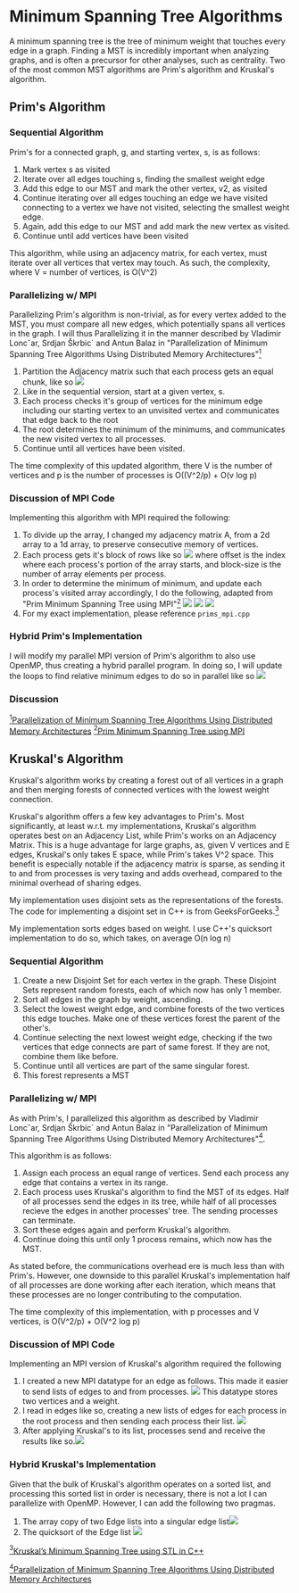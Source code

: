 # Minimum Spanning Tree Algorithms
A minimum spanning tree is the tree of minimum weight that touches every edge in a graph. Finding a MST is incredibly important when analyzing graphs, and is often a precursor for other analyses, such as centrality. Two of the most common MST algorithms are Prim's algorithm and Kruskal's algorithm.
## Prim's Algorithm
### Sequential Algorithm
Prim's for a connected graph, g, and starting vertex, s, is as follows:

1. Mark vertex s as visited
2. Iterate over all edges touching s, finding the smallest weight edge
3. Add this edge to our MST and mark the other vertex, v2, as visited
4. Continue iterating over all edges touching an edge we have visited connecting to a vertex we have not visited, selecting the smallest weight edge.
5. Again, add this edge to our MST and add mark the new vertex as visited.
6. Continue until add vertices have been visited

This algorithm, while using an adjacency matrix, for each vertex, must iterate over all vertices that vertex may touch. As such, the complexity, where V = number of vertices, is O(V^2)

### Parallelizing w/ MPI
Parallelizing Prim's algorithm is non-trivial, as for every vertex added to the MST, you must compare all new edges, which potentially spans all vertices in the graph. I will thus Parallelizing it in the manner described by Vladimir Loncˇar, Srdjan Škrbic´ and Antun Balaz in "Parallelization of Minimum Spanning Tree Algorithms Using Distributed Memory Architectures"<a href="#note1" id="note1ref"><sup>1</sup></a>

1. Partition the Adjacency matrix such that each process gets an equal chunk, like so ![](MST/matrix_partition.png)
2. Like in the sequential version, start at a given vertex, s.
3. Each process checks it's group of vertices for the minimum edge including our starting vertex to an unvisited vertex and communicates that edge back to the root
4. The root determines the minimum of the minimums, and communicates the new visited vertex to all processes.
5. Continue until all vertices have been visited.

The time complexity of this updated algorithm, there V is the number of vertices and p is the number of processes is O((V^2/p) + O(v log p)

### Discussion of MPI Code
Implementing this algorithm with MPI required the following:

1. To divide up the array, I changed my adjacency matrix A, from a 2d array to a 1d array, to preserve consecutive memory of vertices.
2. Each process gets it's block of rows like so ![](MST/distribute_adjacency_matrix.png) where offset is the index where each process's portion of the array starts, and block-size is the number of array elements per process.
3. In order to determine the minimum of minimum, and update each process's visited array accordingly, I do the following, adapted from "Prim Minimum Spanning Tree using MPI"<a href="#note2" id="note2ref"><sup>2</sup></a>
![](MST/edge.png) 
![](MST/min.png) 
![](MST/bcast.png) 
4. For my exact implementation, please reference `prims_mpi.cpp`


### Hybrid Prim's Implementation
I will modify my parallel MPI version of Prim's algorithm to also use OpenMP, thus creating a hybrid parallel program. In doing so, I will update the loops to find relative minimum edges to do so in parallel like so ![](MST/pragma.png) 

### Discussion




<a id="note1" href="#note1ref"><sup>1</sup></a>[Parallelization of Minimum Spanning
Tree Algorithms Using Distributed
Memory Architectures](http://www.scl.rs/papers/Loncar-TET-Springer.pdf)
<a id="note2" href="#note2ref"><sup>2</sup></a>[Prim Minimum Spanning Tree using MPI
](https://github.com/elahehrashedi/MPI_Prime_MST/blob/master/PrimMPI.c)

## Kruskal's Algorithm
Kruskal's algorithm works by creating a forest out of all vertices in a graph and then merging forests of connected vertices with the lowest weight connection. 

Kruskal's algorithm offers a few key advantages to Prim's. Most significantly, at least w.r.t. my implementations, Kruskal's algorithm operates best on an Adjacency List, while Prim's works on an Adjacency Matrix. This is a huge advantage for large graphs, as, given V vertices and E edges, Kruskal's only takes E space, while Prim's takes V^2 space. This benefit is especially notable if the adjacency matrix is sparse, as sending it to and from processes is very taxing and adds overhead, compared to the minimal overhead of sharing edges.


My implementation uses disjoint sets as the representations of the forests. The code for implementing a disjoint set in C++ is from GeeksForGeeks.<a href="#note3" id="note3ref"><sup>3</sup></a>

My implementation sorts edges based on weight. I use C++'s quicksort implementation to do so, which takes, on average O(n log n)
### Sequential Algorithm

1. Create a new Disjoint Set for each vertex in the graph. These Disjoint Sets represent random forests, each of which now has only 1 member.
2. Sort all edges in the graph by weight, ascending.
3. Select the lowest weight edge, and combine forests of the two vertices this edge touches. Make one of these vertices forest the parent of the other's.
4. Continue selecting the next lowest weight edge, checking if the two vertices that edge connects are part of same forest. If they are not, combine them like before.
5. Continue until all vertices are part of the same singular forest.
6. This forest represents a MST

### Parallelizing w/ MPI

As with Prim's, I parallelized this algorithm as described by Vladimir Loncˇar, Srdjan Škrbic´ and Antun Balaz in "Parallelization of Minimum Spanning Tree Algorithms Using Distributed Memory Architectures"<a href="#note4" id="note4ref"><sup>4</sup></a>.

This algorithm is as follows:

1. Assign each process an equal range of vertices. Send each process any edge that contains a vertex in its range.
2. Each process uses Kruskal's algorithm to find the MST of its edges. Half of all processes send the edges in its tree, while half of all processes recieve the edges in another processes' tree. The sending processes can terminate.
3. Sort these edges again and perform Kruskal's algorithm.
4. Continue doing this until only 1 process remains, which now has the MST.

As stated before, the communications overhead ere is much less than with Prim's. However, one downside to this parallel Kruskal's implementation half of all processes are done working after each iteration, which means that these processes are no longer contributing to the computation.

The time complexity of this implementation, with p processes and V vertices, is 
O(V^2/p) + O(V^2 log p)	

### Discussion of MPI Code

Implementing an MPI version of Kruskal's algorithm required the following

1. I created a new MPI datatype for an edge as follows. This made it easier to send lists of edges to and from processes. ![](MST/mpi_dtype.png) This datatype stores two vertices and a weight.
2. I read in edges like so, creating a new lists of edges for each process in the root process and then sending each process their list. ![](MST/distribute.png) 
3. After applying Kruskal's to its list, processes send and receive the results like so.![](MST/reduce.png)

### Hybrid Kruskal's Implementation
Given that the bulk of Kruskal's algorithm operates on a sorted list, and processing this sorted list in order is necessary, there is not a lot I can parallelize with OpenMP. However, I can add the following two pragmas.

1. The array copy of two Edge lists into a singular edge list![](MST/copy.png)
2. The quicksort of the Edge list ![](MST/qsort.png)

<a id="note3" href="#note3ref"><sup>3</sup></a>[Kruskal’s Minimum Spanning Tree using STL in C++](https://www.geeksforgeeks.org/kruskals-minimum-spanning-tree-using-stl-in-c/)

<a id="note4" href="#note4ref"><sup>4</sup></a>[Parallelization of Minimum Spanning
Tree Algorithms Using Distributed
Memory Architectures](http://www.scl.rs/papers/Loncar-TET-Springer.pdf)